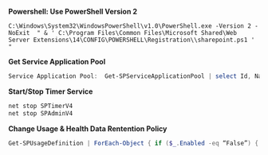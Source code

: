 __Powershell: Use PowerShell Version 2__
``` 
C:\Windows\System32\WindowsPowerShell\v1.0\PowerShell.exe -Version 2 -NoExit  " & ' C:\Program Files\Common Files\Microsoft Shared\Web Server Extensions\14\CONFIG\POWERSHELL\Registration\\sharepoint.ps1 ' " 
```
__Get Service Application Pool__
```powershell 
Service Application Pool:  Get-SPServiceApplicationPool | select Id, Name 
```
__Start/Stop Timer Service__
```powershell
net stop SPTimerV4
net stop SPAdminV4
```
__Change Usage & Health Data Rentention Policy__
```powershell
Get-SPUsageDefinition | ForEach-Object { if ($_.Enabled -eq “False”) { Set-SPUsageDefinition -Identity $_.Name -DaysRetained 1 }}
```
